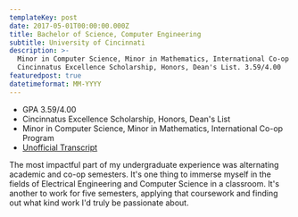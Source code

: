 ```yaml
---
templateKey: post
date: 2017-05-01T00:00:00.000Z
title: Bachelor of Science, Computer Engineering
subtitle: University of Cincinnati
description: >-
  Minor in Computer Science, Minor in Mathematics, International Co-op Program.
  Cincinnatus Excellence Scholarship, Honors, Dean's List. 3.59/4.00
featuredpost: true
datetimeformat: MM-YYYY
---
```


- GPA 3.59/4.00
- Cincinnatus Excellence Scholarship, Honors, Dean's List
- Minor in Computer Science, Minor in Mathematics, International Co-op Program
- <a href="/assets/Darius Cepulis Undergraduate.pdf">Unofficial Transcript</a>

The most impactful part of my undergraduate experience was alternating academic and co-op semesters. It's one thing to immerse myself in the fields of Electrical Engineering and Computer Science in a classroom. It's another to work for five semesters, applying that coursework and finding out what kind work I'd truly be passionate about.
